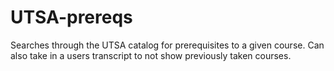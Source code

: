 # UTSA-prereqs

Searches through the UTSA catalog for prerequisites to a given course. Can also take in a users transcript to not show previously taken courses.
